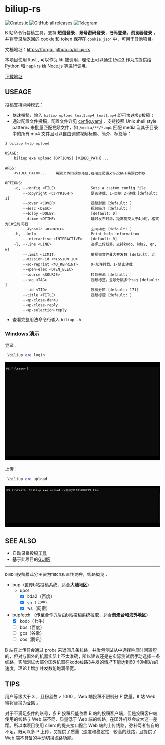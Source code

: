 # biliup-rs
[![Crates.io](https://img.shields.io/crates/v/biliup)](https://crates.io/crates/biliup)
![GitHub all releases](https://img.shields.io/github/downloads/forgqi/biliup-rs/total)
[![Telegram](https://img.shields.io/badge/Telegram-Group-blue.svg?logo=telegram)](https://t.me/+IkpIABHqy6U0ZTQ5)

B 站命令行投稿工具，支持 **短信登录**，**账号密码登录**，**扫码登录**，**浏览器登录**
，并将登录后返回的 cookie 和 token 保存在 `cookie.json` 中，可用于其他项目。

文档地址：<https://forgqi.github.io/biliup-rs>

本项目使用 Rust , 可以作为 lib 被调用，理论上可以通过 [PyO3](https://github.com/PyO3/pyo3) 作为库提供给 Python
和 [napi-rs](https://github.com/napi-rs/napi-rs) 给 Node.js 等进行调用。

[下载地址](https://github.com/ForgQi/biliup-rs/releases)

## USEAGE

投稿支持两种模式：
* 快速投稿，输入 `biliup upload test1.mp4 test2.mp4` 即可快速多p投稿；
* 通过配置文件投稿，配置文件详见 [config.yaml](examples/config.yaml) ，支持按照 Unix shell style patterns 来批量匹配视频文件，如 `/media/**/*.mp4` 匹配 media 及其子目录中的所有 mp4 文件且可以自由调整视频标题、简介、标签等：

```shell
$ biliup help upload

USAGE:
    biliup.exe upload [OPTIONS] [VIDEO_PATH]...

ARGS:
    <VIDEO_PATH>...    需要上传的视频路径,若指定配置文件投稿不需要此参数

OPTIONS:
    -c, --config <FILE>                Sets a custom config file
        --copyright <COPYRIGHT>        是否转载, 1-自制 2-转载 [default: 1]
        --cover <COVER>                视频封面 [default: ]
        --desc <DESC>                  视频简介 [default: ]
        --dolby <DOLBY>                [default: 0]
        --dtime <DTIME>                延时发布时间，距离提交大于4小时，格式为10位时间戳
        --dynamic <DYNAMIC>            空间动态 [default: ]
    -h, --help                         Print help information
        --interactive <INTERACTIVE>    [default: 0]
    -l, --line <LINE>                  选择上传线路，支持kodo, bda2, qn, ws
        --limit <LIMIT>                单视频文件最大并发数 [default: 3]
        --mission-id <MISSION_ID>
        --no-reprint <NO_REPRINT>      0-允许转载，1-禁止转载
        --open-elec <OPEN_ELEC>
        --source <SOURCE>              转载来源 [default: ]
        --tag <TAG>                    视频标签，逗号分隔多个tag [default: ]
        --tid <TID>                    投稿分区 [default: 171]
        --title <TITLE>                视频标题 [default: ]
        --up-close-danmu
        --up-close-reply
        --up-selection-reply
```
 
* 查看完整用法命令行输入 `biliup -h`

### Windows 演示

登录：
```powershell
.\biliup.exe login
```
![login](.github/resource/login.gif)

上传：
```powershell
.\biliup.exe upload
```
![upload](.github/resource/upload.gif)

## SEE ALSO

* 自动录播投稿[工具](https://github.com/ForgQi/biliup)
* 基于此项目的[GUI版](https://github.com/ForgQi/Caution)

___

bilibili投稿模式分主要为fetch和直传两种，线路概览：

* bup（直传b站投稿系统，适合**大陆地区**）
  * upos
    - [x] bda2（百度）
    - [x] qn（七牛）
    - [x] ws（网宿）
* bupfetch （传至合作方后由b站投稿系统拉取，适合**港澳台和海外地区**）
  - [x] kodo（七牛）
  - [ ] bos（百度）
  - [ ] gcs（谷歌）
  - [ ] cos（腾讯）

B 站在上传前会通过 probe 来返回几条线路，并发包测试从中选择响应时间较短的，但对与国外的机器实际上不太准确，所以建议还是在实际测试后手动选择一条线路，实际测试大部分国外机器在kodo线路3并发的情况下能达到60-90MiB/s的速度，理论上增加并发数能跑满带宽。

## TIPS

用户等级大于 3 ，且粉丝数 > 1000 ，Web 端投稿不限制分 P 数量。B 站 Web 端将替换为[合集](https://www.bilibili.com/read/cv14762048) 。

对于不满足条件的账号，多 P 投稿只能依靠 B 站的投稿客户端，但是投稿客户端使用的线路与 Web 端不同，质量低于 Web 端的线路，在国外机器会放大这一差距。所以本项目使用 client 的提交接口配合 Web 端的上传线路，弥补两者各自的不足。既可以多 P 上传，又提供了质量（速度和稳定性）较高的线路，且提供了 Web 端不具备的手动切换线路功能。
